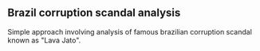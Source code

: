 ## Brazil corruption scandal analysis

Simple approach involving analysis of famous brazilian corruption scandal known as "Lava Jato".
